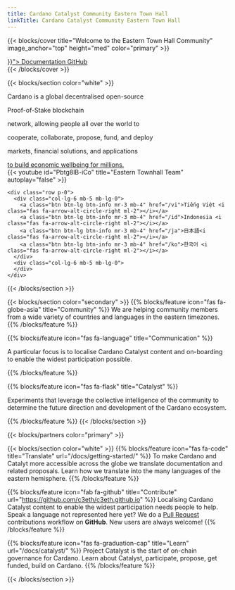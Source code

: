 ```yaml
---
title: Cardano Catalyst Community Eastern Town Hall
linkTitle: Cardano Catalyst Community Eastern Town Hall
---
```

{{< blocks/cover title="Welcome to the Eastern Town Hall Community" image_anchor="top" height="med" color="primary" >}}
<div class="mx-auto">
	<a class="btn btn-lg btn-dark mr-3 mb-4" href="{{< relref "/docs" >}}">
		Documentation <i class="fas fa-arrow-alt-circle-right ml-2"></i>
	</a>
	<a class="btn btn-lg btn-light mr-3 mb-4" href="https://github.com/c3eth">
		GitHub <i class="fab fa-github ml-2 "></i>
	</a>
</div>
{{< /blocks/cover >}}

{{< blocks/section color="white" >}}
<div class="container">
    <div class="row p-0">
      <div class="col-lg-6 mb-5 mb-lg-0">
        <div class="text-left">
          <p class="h3 text-dark d-inline">Cardano is a global decentralised open-source </p>
          <p class="h3 text-light d-inline">Proof-of-Stake blockchain</p>
          <p class="h3 text-dark d-inline">network, allowing people all over the world to </p>
          <p class="h3 text-light d-inline">cooperate, collaborate, propose, fund, and deploy </p>
          <p class="h3 text-dark d-inline">markets, financial solutions, and applications </p>
          <a class="h3 text-danger d-inline" href="/catalyst">to build economic wellbeing for millions.</a> 
        </div>
      </div>
      <div class="col-lg-6 mb-5 mb-lg-0">
        {{< youtube id="Pbtg8lB-iCo" title="Eastern Townhall Team" autoplay="false"  >}}
      </div>
    </div>

    <div class="row p-0">
      <div class="col-lg-6 mb-5 mb-lg-0">
        <a class="btn btn-lg btn-info mr-3 mb-4" href="/vi">Tiếng Việt <i class="fas fa-arrow-alt-circle-right ml-2"></i></a>
        <a class="btn btn-lg btn-info mr-3 mb-4" href="/id">Indonesia <i class="fas fa-arrow-alt-circle-right ml-2"></i></a>
        <a class="btn btn-lg btn-info mr-3 mb-4" href="/ja">日本語<i class="fas fa-arrow-alt-circle-right ml-2"></i></a>
        <a class="btn btn-lg btn-info mr-3 mb-4" href="/ko">한국어 <i class="fas fa-arrow-alt-circle-right ml-2"></i></a>
      </div>
      <div class="col-lg-6 mb-5 mb-lg-0">
      </div>
    </div>

</div>
{{< /blocks/section >}}

{{< blocks/section color="secondary" >}}
{{% blocks/feature icon="fas fa-globe-asia" title="Community" %}}
We are helping community members from a wide variety of countries and languages in the eastern timezones.
{{% /blocks/feature %}}

{{% blocks/feature icon="fas fa-language" title="Communication" %}}
<p>A particular focus is to localise Cardano Catalyst content and on-boarding to enable the widest participation possible.</p>
{{% /blocks/feature %}}

{{% blocks/feature icon="fas fa-flask" title="Catalyst" %}}
<p>Experiments that leverage the collective intelligence of the community to determine the future direction and development of the Cardano ecosystem.</p>
{{% /blocks/feature %}}
{{< /blocks/section >}}

{{< blocks/partners color="primary" >}}

{{< blocks/section color="white" >}}
{{% blocks/feature icon="fas fa-code" title="Translate"  url="/docs/getting-started/" %}}
To make Cardano and Catalyt more accessible across the globe we translate documentation and related proposals. <a href="/docs/internationalisation/"></a>Learn how we translate into the many languages of the eastern hemisphere</a>.
{{% /blocks/feature %}}

{{% blocks/feature icon="fab fa-github" title="Contribute" url="https://github.com/c3eth/c3eth.github.io" %}}
Localising Cardano Catalyst content to enable the widest participation needs people to help. Speak a language not represented here yet? We do a [Pull Request](https://github.com/c3eth/c3eth.github.io/pulls) contributions workflow on **GitHub**. New users are always welcome!
{{% /blocks/feature %}}

{{% blocks/feature icon="fas fa-graduation-cap" title="Learn" url="/docs/catalyst/" %}}
Project Catalyst is the start of on-chain governance for Cardano. Learn about Catalyst, participate, propose, get funded, build on Cardano.
{{% /blocks/feature %}}

{{< /blocks/section >}}
